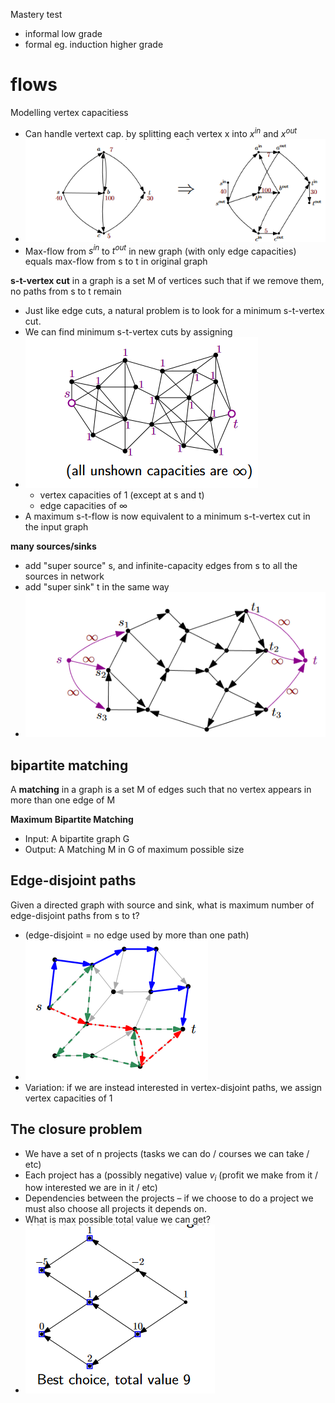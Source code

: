 Mastery test
- informal low grade
- formal eg. induction higher grade

# flows

Modelling vertex capacitiess
- Can handle vertext cap. by splitting each vertex x into $x^{in}$ and $x^{out}$
- ![alt text](image.png)
- Max-flow from $s^{in}$ to $t^{out}$ in new graph (with only edge capacities) equals max-flow from s to t in original graph

**s-t-vertex cut** in a graph is a set M of vertices such that if we remove them, no paths from s to t remain
- Just like edge cuts, a natural problem is to look for a minimum s-t-vertex cut.
- We can find minimum s-t-vertex cuts by assigning
- ![alt text](image-1.png)
    - vertex capacities of 1 (except at s and t)
    - edge capacities of ∞
- A maximum s-t-flow is now equivalent to a minimum s-t-vertex cut in the input graph

**many sources/sinks**
- add "super source" s, and infinite-capacity edges from s to all the sources in network
- add "super sink" t in the same way
- ![alt text](image-2.png)


## bipartite matching
A **matching** in a graph is a set M of edges such that no vertex appears in more than one edge of M

**Maximum Bipartite Matching**
- Input: A bipartite graph G
- Output: A Matching M in G of maximum possible size

## Edge-disjoint paths
Given a directed graph with source and sink, what is maximum number of edge-disjoint paths from s to t? 
- (edge-disjoint = no edge used by more than one path)
- ![alt text](image-3.png)
- Variation: if we are instead interested in vertex-disjoint paths, we assign vertex capacities of 1

## The closure problem
- We have a set of n projects 
    (tasks we can do / courses we can take / etc)
- Each project has a (possibly negative) value $v_i$
    (profit we make from it / how interested we are in it / etc)
- Dependencies between the projects – if we choose to do a project we must also choose all projects it depends on.
- What is max possible total value we can get?
- ![alt text](image-4.png)

